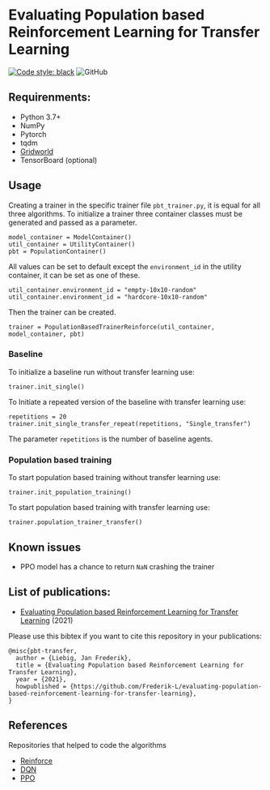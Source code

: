 # Evaluating Population based Reinforcement Learning for Transfer Learning

[![Code style: black](https://img.shields.io/badge/code%20style-black-000000.svg)](https://github.com/psf/black)
![GitHub](https://img.shields.io/github/license/Frederik-L/evaluating-population-based-reinforcement-learning-for-transfer-learning)

## Requirenments: 
- Python 3.7+
- NumPy 
- Pytorch
- tqdm
- [Gridworld](https://github.com/Frederik-L/RL-environment-Gridworld)
- TensorBoard (optional)


## Usage
Creating a trainer in the specific trainer file ```pbt_trainer.py```, it is equal for all three algorithms.
To initialize a trainer three container classes must be generated and passed as a parameter.
```
model_container = ModelContainer()
util_container = UtilityContainer()
pbt = PopulationContainer()
```
All values can be set to default except the ```environment_id``` in the utility container, it can be set as one of these.
```
util_container.environment_id = "empty-10x10-random"
util_container.environment_id = "hardcore-10x10-random"
```
Then the trainer can be created.
```
trainer = PopulationBasedTrainerReinforce(util_container, model_container, pbt)
```
### Baseline
To initialize a baseline run without transfer learning use:
```
trainer.init_single()
```
To Initiate a repeated version of the baseline with transfer learning use:
```
repetitions = 20
trainer.init_single_transfer_repeat(repetitions, "Single_transfer")
```
The parameter ```repetitions``` is the number of baseline agents.

### Population based training
To start population based training without transfer learning use:
```
trainer.init_population_training()

```
To start population based training with transfer learning use:
```
trainer.population_trainer_transfer()
```

## Known issues 
- PPO model has a chance to return ```NaN``` crashing the trainer

## List of publications:
- [Evaluating Population based Reinforcement Learning for Transfer Learning](https://github.com/Frederik-L/evaluating-population-based-reinforcement-learning-for-transfer-learning/blob/main/publications/Evaluating_Population_Based_Reinforcement_Learning_for_Transfer_Learning.pdf) (2021)

Please use this bibtex if you want to cite this repository in your publications:
```
@misc{pbt-transfer,
  author = {Liebig, Jan Frederik},
  title = {Evaluating Population based Reinforcement Learning for Transfer Learning},
  year = {2021},
  howpublished = {https://github.com/Frederik-L/evaluating-population-based-reinforcement-learning-for-transfer-learning},
}
```

## References
Repositories that helped to code the algorithms 
- [Reinforce](https://github.com/goodboychan/goodboychan.github.io/blob/main/_notebooks/2020-08-06-03-Policy-Gradient-With-Gym-MiniGrid.ipynb)
- [DQN](https://github.com/pytorch/tutorials) 
- [PPO](https://github.com/nikhilbarhate99/PPO-PyTorch) 